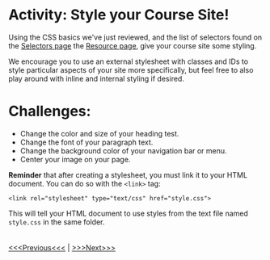 # Activity: Style your Course Site!

Using the CSS basics we've just reviewed, and the list of selectors found on the [Selectors page](selectors.md) the [Resource page](resource.md), give your course site some styling.

We encourage you to use an external stylesheet with classes and IDs to style particular aspects of your site more specifically, but feel free to also play around with inline and internal styling if desired. 

<p>
	<h1> Challenges: </h1>
	<ul>
		<li> Change the color and size of your heading test. </li>
		<li> Change the font of your paragraph text. </li>
		<li> Change the background color of your navigation bar or menu. </li>
		<li> Center your image on your page. </li>
	</ul>
</p>

<strong>Reminder</strong> that after creating a stylesheet, you must link it to your HTML document. You can do so with the `<link>` tag:

	<link rel="stylesheet" type="text/css" href="style.css">
	
This will tell your HTML document to use styles from the text file named `style.css` in the same folder.
<br/>
<br/>
<br/>
[<<<Previous<<<](selectors.md) | [>>>Next>>>](troubleshooting.md)